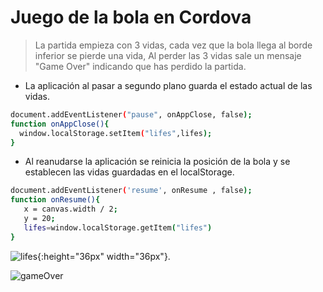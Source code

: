 # Juego de la bola en Cordova

>La partida empieza con 3 vidas, cada vez que la bola llega al borde inferior se pierde una vida, Al perder las 3 vidas
sale un mensaje "Game Over" indicando que has perdido la partida.

- La aplicación al pasar a segundo plano guarda el estado actual de las vidas.
```sh
document.addEventListener("pause", onAppClose, false);
function onAppClose(){
  window.localStorage.setItem("lifes",lifes);
}
```

- Al reanudarse la aplicación se reinicia la posición de la bola y se establecen las vidas guardadas en el localStorage.
```sh
document.addEventListener('resume', onResume , false);
function onResume(){
   x = canvas.width / 2;
   y = 20;
   lifes=window.localStorage.getItem("lifes")
}
```
![lifes](https://raw.githubusercontent.com/gerardoDam2/JuegoDemigranteCordova/master/img/2.jpg){:height="36px" width="36px"}.

![gameOver](https://raw.githubusercontent.com/gerardoDam2/JuegoDemigranteCordova/master/img/1.jpg)
